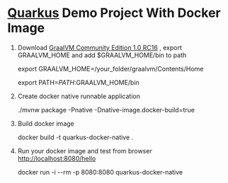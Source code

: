 # [Quarkus](https://quarkus.io/) Demo Project With Docker Image

1. Download [GraalVM Community Edition 1.0 RC16](https://github.com/oracle/graal/releases) , export GRAALVM_HOME and add $GRAALVM_HOME/bin to path

      export GRAALVM_HOME=/your_folder/graalvm/Contents/Home

      export PATH=${PATH}:$GRAALVM_HOME/bin

 
2. Create docker native runnable application

     ./mvnw package -Pnative -Dnative-image.docker-build=true

3. Build docker image

      docker build -t quarkus-docker-native .
     
4. Run your docker image and test from browser [http://localhost:8080/hello](http://localhost:8080/hello)

      docker run -i --rm -p 8080:8080 quarkus-docker-native